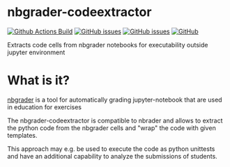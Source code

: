 # nbgrader-codeextractor
[![Github Actions Build](https://github.com/WolfgangFahl/nbgrader-codeextractor/workflows/Build/badge.svg?branch=main)](https://github.com/WolfgangFahl/nbgrader-codeextractor/actions?query=workflow%3ABuild+branch%3Amain)
[![GitHub issues](https://img.shields.io/github/issues/WolfgangFahl/nbgrader-codeextractor.svg)](https://github.com/WolfgangFahl/nbgrader-codeextractor/issues)
[![GitHub issues](https://img.shields.io/github/issues-closed/WolfgangFahl/nbgrader-codeextractor.svg)](https://github.com/WolfgangFahl/nbgrader-codeextractor/issues/?q=is%3Aissue+is%3Aclosed)
[![GitHub](https://img.shields.io/github/license/WolfgangFahl/nbgrader-codeextractor.svg)](https://www.apache.org/licenses/LICENSE-2.0)

Extracts code cells from nbgrader notebooks for  executability outside jupyter environment

# What is it?
[nbgrader](https://github.com/jupyter/nbgrader) is a tool for automatically
grading jupyter-notebook that are used in education for exercises

The nbgrader-codeextractor is compatible to nbrader and allows to extract
the python code from the nbgrader cells and "wrap" the code with given templates.

This approach may e.g. be used to execute the code as python unittests and
have an additional capability to analyze the submissions of students.
